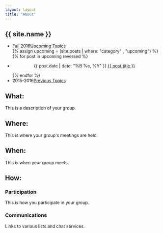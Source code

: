 ```yaml
---
layout: layout
title: "About"
---
```


<!-- You can edit this whole page, remove it, or use it as basis for any non-post pages you have. -->
<section class="content">

# {{ site.name }}

<ul class="listing">
<li>
<span>Fall 2016</span><a href="{{ site.url }}/upcoming.html">Upcoming Topics</a>
</li>
  {% assign upcoming = (site.posts | where: "category" , "upcoming") %}
  {% for post in upcoming reversed %}
  <li>
  <p style="text-indent: 5em;">
  <span>{{ post.date | date: "%B %e, %Y" }}</span> <a href="{{ site.url }}{{ post.url }}">{{ post.title }}</a>
  </p>
  </li>
  {% endfor %}
<li>
<span>2015-2016</span><a href="{{ site.url }}/previous.html">Previous Topics</a>
</li>
</ul>


## What:

This is a description of your group.

## Where:

This is where your group's meetings are held.

## When:

This is when your group meets.

## How:

### Participation

This is how you participate in your group.

### Communications

Links to various lists and chat services.

</section>

